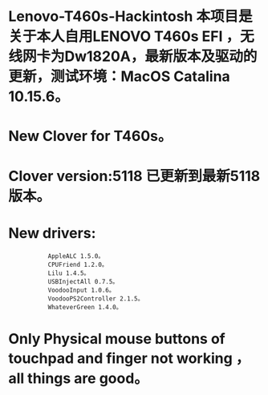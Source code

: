 # Lenovo-T460s-Hackintosh  本项目是关于本人自用LENOVO T460s EFI ，无线网卡为Dw1820A，最新版本及驱动的更新，测试环境：MacOS Catalina 10.15.6。
# New Clover for T460s。
# Clover version:5118 已更新到最新5118版本。
# New drivers:   
               AppleALC 1.5.0。  
               CPUFriend 1.2.0。   
               Lilu 1.4.5。  
               USBInjectAll 0.7.5。  
               VoodooInput 1.0.6。  
               VoodooPS2Controller 2.1.5。 
               WhateverGreen 1.4.0。
# Only Physical mouse buttons of touchpad and finger not working ，all things are good。
